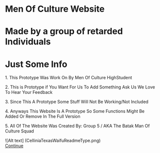 # Men Of Culture Website
# Made by a group of retarded Individuals
<h1> Just Some Info</h1>
<p>1. This Prototype Was Work On By Men Of Culture HighStudent</p>
<p>2. This is Prototype if You Want For Us To Add Something Ask Us We Love To Hear Your Feedback</p>
<p> 3. Since This A Prototype Some Stuff Will Not Be Working/Not Included</p>
<p> 4. Anyways This Website Is A Prototype So Some Functions Might Be Added Or Remove In The Full Version</p>
<p>5. All Of The Website Was Created By: Group 5 / AKA The Batak Man Of Culture Squad </p>
![Alt text] (CelliniaTexasWaifuReadmeType.png)
<div><a href="#" class=".approve" onclick="location.href='NewMainHub.html'">Continue</a></div>
